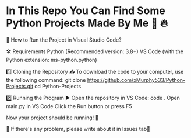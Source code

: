 # In This Repo You Can Find Some Python Projects Made By Me 🐍 🔥
🚀 How to Run the Project in Visual Studio Code? 

🛠 Requirements 
Python (Recommended version: 3.8+) 
VS Code (with the Python extension: ms-python.python) 

1️⃣ Cloning the Repository 📥 
To download the code to your computer, use the following command: 
git clone https://github.com/xMurphy533/Python-Projects.git 
cd Python-Projects 

2️⃣ Running the Program ▶️ 
Open the repository in VS Code: 
code . 
Open main.py in VS Code 
Click the Run button or press F5 

Now your project should be running! 🚀 

🙏 If there's any problem, please write about it in Issues tab🥺
